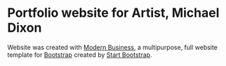 # Portfolio website for Artist, Michael Dixon

Website was created with [Modern Business](http://startbootstrap.com/template-overviews/modern-business/), a multipurpose, full website template for [Bootstrap](http://getbootstrap.com/) created by [Start Bootstrap](http://startbootstrap.com/).